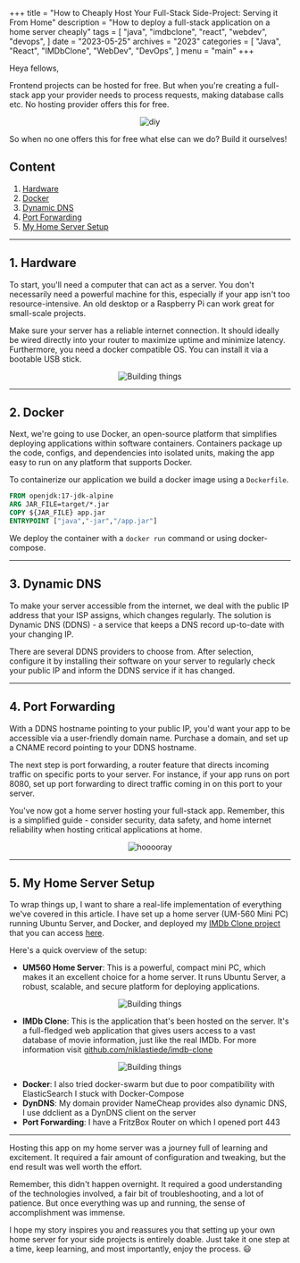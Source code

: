 +++
title = "How to Cheaply Host Your Full-Stack Side-Project: Serving it From Home"
description = "How to deploy a full-stack application on a home server cheaply"
tags = [
    "java",
    "imdbclone",
    "react",
    "webdev",
    "devops",
]
date = "2023-05-25"
archives = "2023"
categories = [
    "Java",
    "React",
    "IMDbClone",
    "WebDev",
    "DevOps",
]
menu = "main"
+++

Heya fellows,

Frontend projects can be hosted for free. But when you're creating a full-stack app your provider needs to process requests, making database calls etc. No hosting provider offers this for free.


<p align="center">
    <img alt="diy" src="https://media4.giphy.com/media/XaAbmtzzz35IgW3Ntn/giphy.gif?cid=ecf05e47fyq4wkqmayqk6xuug7o8c7x9uh9baif795z3oiii&ep=v1_gifs_search&rid=giphy.gif&ct=g" />
</p>


So when no one offers this for free what else can we do? Build it ourselves!

## Content

1. [Hardware](#1-hardware)
2. [Docker](#2-docker)
3. [Dynamic DNS](#3-dynamic-dns)
4. [Port Forwarding](#4-port-forwarding)
5. [My Home Server Setup](#5-my-home-server-setup)

---

## 1. Hardware

To start, you'll need a computer that can act as a server. You don't necessarily need a powerful machine for this, especially if your app isn't too resource-intensive. An old desktop or a Raspberry Pi can work great for small-scale projects.

Make sure your server has a reliable internet connection. It should ideally be wired directly into your router to maximize uptime and minimize latency. Furthermore, you need a docker compatible OS. You can install it via a bootable USB stick.


<p align="center">
    <img alt="Building things" src="/img/hardware.png" />
</p>

---

## 2. Docker

Next, we're going to use Docker, an open-source platform that simplifies deploying applications within software containers. Containers package up the code, configs, and dependencies into isolated units, making the app easy to run on any platform that supports Docker.

To containerize our application we build a docker image using a `Dockerfile`.

```Dockerfile
FROM openjdk:17-jdk-alpine
ARG JAR_FILE=target/*.jar
COPY ${JAR_FILE} app.jar
ENTRYPOINT ["java","-jar","/app.jar"]
```

We deploy the container with a `docker run` command or using docker-compose.

---

## 3. Dynamic DNS

To make your server accessible from the internet, we deal with the public IP address that your ISP assigns, which changes regularly. The solution is Dynamic DNS (DDNS) - a service that keeps a DNS record up-to-date with your changing IP.

There are several DDNS providers to choose from. After selection, configure it by installing their software on your server to regularly check your public IP and inform the DDNS service if it has changed.

---

## 4. Port Forwarding

With a DDNS hostname pointing to your public IP, you'd want your app to be accessible via a user-friendly domain name. Purchase a domain, and set up a CNAME record pointing to your DDNS hostname.

The next step is port forwarding, a router feature that directs incoming traffic on specific ports to your server. For instance, if your app runs on port 8080, set up port forwarding to direct traffic coming in on this port to your server.

You've now got a home server hosting your full-stack app. Remember, this is a simplified guide - consider security, data safety, and home internet reliability when hosting critical applications at home.

<p align="center">
    <img alt="hooooray" src="https://media.giphy.com/media/v1.Y2lkPTc5MGI3NjExZThjYzIwOTM2YjY3ZTk2NDUyYjc4ZWM4YzU2OGMyN2ZhOTU2ZDAxNyZlcD12MV9pbnRlcm5hbF9naWZzX2dpZklkJmN0PWc/3ohzAu2U1tOafteBa0/giphy.gif" />
</p>


---

## 5. My Home Server Setup

To wrap things up, I want to share a real-life implementation of everything we've covered in this article. I have set up a home server (UM-560 Mini PC) running Ubuntu Server, and Docker, and deployed my [IMDb Clone project](https://github.com/NiklasTiede/imdb-clone) that you can access [here](https://imdb-clone.the-coding-lab.com).

Here's a quick overview of the setup:

- **UM560 Home Server**: This is a powerful, compact mini PC, which makes it an excellent choice for a home server. It runs Ubuntu Server, a robust, scalable, and secure platform for deploying applications.

<p align="center">
    <img alt="Building things" src="/img/my-hardware.jpg" />
</p>


- **IMDb Clone**: This is the application that's been hosted on the server. It's a full-fledged web application that gives users access to a vast database of movie information, just like the real IMDb. For more information visit [github.com/niklastiede/imdb-clone](https://github.com/niklastiede/imdb-clone)

<p align="center">
    <img alt="Building things" src="/img/imdb-clone.png" />
</p>


- **Docker**: I also tried docker-swarm but due to poor compatibility with ElasticSearch I stuck with Docker-Compose
- **DynDNS**: My domain provider NameCheap provides also dynamic DNS, I use ddclient as a DynDNS client on the server
- **Port Forwarding**: I have a FritzBox Router on which I opened port 443

---

Hosting this app on my home server was a journey full of learning and excitement. It required a fair amount of configuration and tweaking, but the end result was well worth the effort.

Remember, this didn't happen overnight. It required a good understanding of the technologies involved, a fair bit of troubleshooting, and a lot of patience. But once everything was up and running, the sense of accomplishment was immense.

I hope my story inspires you and reassures you that setting up your own home server for your side projects is entirely doable. Just take it one step at a time, keep learning, and most importantly, enjoy the process. :smiley:

